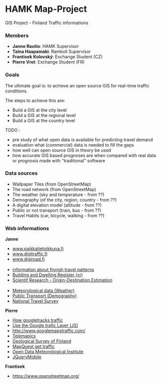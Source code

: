 # HAMK Map-Project
GIS Project - Finland Traffic informations

### Members
<ul>
  <li><b>Janne Rautio</b>: HAMK Supervisor</li>
  <li><b>Taina Haapamaki</b>: Ramboll Supervisor</li>
  <li><b>Frantisek Kolovský</b>: Exchange Student (CZ)</li>
  <li><b>Pierre Vrot</b>: Exchange Student (FR)</li>
</ul>

### Goals

The ultimate goal is: to achieve an open source GIS for real-time 
traffic conditions. <br>

The steps to achieve this are: 
<ul>
  <li>Build a GIS at the city level </li>
  <li>Build a GIS at the regional level </li>
  <li>Build a GIS at the country level </li>
</ul>

TODO :
<ul>
  <li>pre study of what open data is available for predicting travel demand 
  <li>evaluation what (commercial) data is needed to fill the gaps 
  <li>how well can open source GIS in theory be used 
  <li>how accurate GIS based prognoses are when compared with real data or prognosis made with "traditional" software 
</ul>

### Data sources
<ul>
  <li>Wallpaper Tiles (from OpenStreetMap) </li>
  <li>The road network (from OpenStreetMap) </li>
  <li>The weather (sky and temperature - from ??) </li>
  <li>Demography (of the city, region, country - from ??) </li>
  <li>A digital elevation model (altitude - from ??) </li>
  <li>Public or not transport (train, bus - from ??) </li>
  <li>Travel Habits (car, bicycle, walking - from ??) </li>
</ul>

### Web informations

<b> Janne </b>
<ul>
  <li><a href="http://www.paikkatietoikkuna.fi">www.paikkatietoikkuna.fi</a><br></li>
  <li><a href="http://www.digitraffic.fi">www.digitraffic.fi</a><br></li>
  <li><a href="http://www.digiroad.fi">www.digiroad.fi</a><br></li><br>
  <li><a href="http://portal.liikennevirasto.fi/sivu/www/e/fta/research_development/national_travel_survey/results">information about finnish travel patterns</li>
  <li><a href="http://www.vrk.fi/default.aspx?id=40">Building and Dwelling Register (vr)</a></li>
  <li><a href="http://www.scirp.org/journal/articles.aspx?searchCode=+Origin-Destination+Estimation&searchField=keyword&page=1&SKID=0">Scientif Research - Origin-Destination Estimation</a></li><br>
  <li><a href="https://en.ilmatieteenlaitos.fi/open-data">Meteorological data (Weather)</li>
  <li><a href="http://www.reittiopas.fi/en/">Public Transport (Demography)</a></li>
  <li><a href="http://portal.liikennevirasto.fi/sivu/www/e/fta/research_development/national_travel_survey">National Travel Survey</a></li>
</ul>

<b> Pierre </b>
<ul>
  <li><a href="https://www.ncta.com/platform/broadband-internet/how-google-tracks-traffic/">How googletracks traffic</a></li>
  <li><a href="https://developers.google.com/maps/documentation/javascript/examples/layer-traffic">Use the Google trafic Layer (JS)</a></li>
  <li><a href="http://www.googlemapstraffic.com/">http://www.googlemapstraffic.com/</a></li>
  <li><a href="http://telemapics.com/">Telemapics</a></li>
  <li><a href="http://en.gtk.fi/informationservices/interface_services/"> Geological Survey of Finland</a></li>
  <li><a href="http://www.mapquestapi.com/traffic/">MapQuest get traffic</a></li>
  <li><a href="http://en.ilmatieteenlaitos.fi/open-data-manual">Open Data Meteorological Institute</a></li>
  <li><a href="http://demos.jquerymobile.com/1.4.5/ - jQuery Mobile Demos">JQueryMobile</a></li>
</ul>

<b> Frantisek </b>
<ul>
  <li><a href="https://www.openstreetmap.org/">https://www.openstreetmap.org/</a></li>
</ul>

